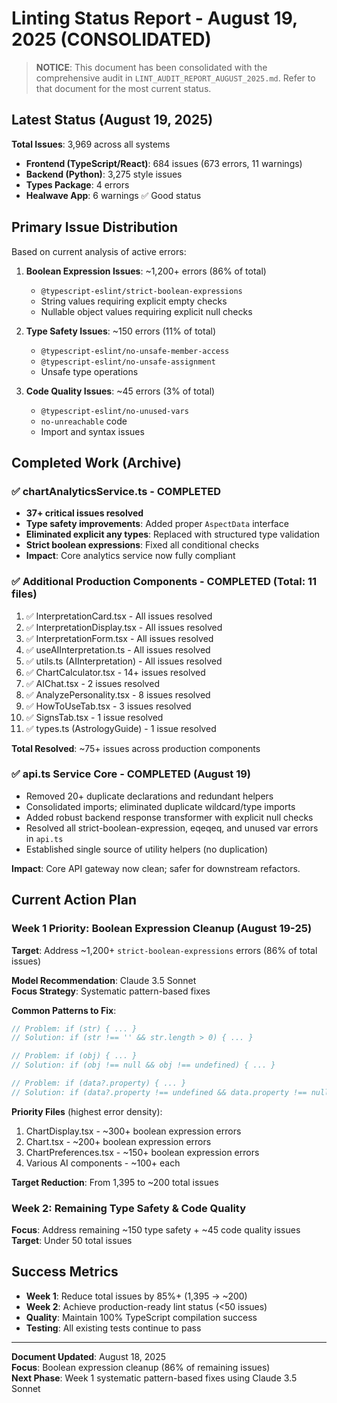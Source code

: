 # Linting Status Report - August 19, 2025 (CONSOLIDATED)

> **NOTICE**: This document has been consolidated with the comprehensive audit in
> `LINT_AUDIT_REPORT_AUGUST_2025.md`. Refer to that document for the most current status.

## Latest Status (August 19, 2025)

**Total Issues**: 3,969 across all systems

- **Frontend (TypeScript/React)**: 684 issues (673 errors, 11 warnings)
- **Backend (Python)**: 3,275 style issues
- **Types Package**: 4 errors
- **Healwave App**: 6 warnings ✅ Good status

## Primary Issue Distribution

Based on current analysis of active errors:

1. **Boolean Expression Issues**: ~1,200+ errors (86% of total)
   - `@typescript-eslint/strict-boolean-expressions`
   - String values requiring explicit empty checks
   - Nullable object values requiring explicit null checks

2. **Type Safety Issues**: ~150 errors (11% of total)
   - `@typescript-eslint/no-unsafe-member-access`
   - `@typescript-eslint/no-unsafe-assignment`
   - Unsafe type operations

3. **Code Quality Issues**: ~45 errors (3% of total)
   - `@typescript-eslint/no-unused-vars`
   - `no-unreachable` code
   - Import and syntax issues

## Completed Work (Archive)

### ✅ chartAnalyticsService.ts - COMPLETED

- **37+ critical issues resolved**
- **Type safety improvements**: Added proper `AspectData` interface
- **Eliminated explicit any types**: Replaced with structured type validation
- **Strict boolean expressions**: Fixed all conditional checks
- **Impact**: Core analytics service now fully compliant

### ✅ Additional Production Components - COMPLETED (Total: 11 files)

1. ✅ InterpretationCard.tsx - All issues resolved
2. ✅ InterpretationDisplay.tsx - All issues resolved
3. ✅ InterpretationForm.tsx - All issues resolved
4. ✅ useAIInterpretation.ts - All issues resolved
5. ✅ utils.ts (AIInterpretation) - All issues resolved
6. ✅ ChartCalculator.tsx - 14+ issues resolved
7. ✅ AIChat.tsx - 2 issues resolved
8. ✅ AnalyzePersonality.tsx - 8 issues resolved
9. ✅ HowToUseTab.tsx - 3 issues resolved
10. ✅ SignsTab.tsx - 1 issue resolved
11. ✅ types.ts (AstrologyGuide) - 1 issue resolved

**Total Resolved**: ~75+ issues across production components

### ✅ api.ts Service Core - COMPLETED (August 19)

- Removed 20+ duplicate declarations and redundant helpers
- Consolidated imports; eliminated duplicate wildcard/type imports
- Added robust backend response transformer with explicit null checks
- Resolved all strict-boolean-expression, eqeqeq, and unused var errors in `api.ts`
- Established single source of utility helpers (no duplication)

**Impact**: Core API gateway now clean; safer for downstream refactors.

## Current Action Plan

### Week 1 Priority: Boolean Expression Cleanup (August 19-25)

**Target**: Address ~1,200+ `strict-boolean-expressions` errors (86% of total issues)

**Model Recommendation**: Claude 3.5 Sonnet  
**Focus Strategy**: Systematic pattern-based fixes

**Common Patterns to Fix**:

```typescript
// Problem: if (str) { ... }
// Solution: if (str !== '' && str.length > 0) { ... }

// Problem: if (obj) { ... }
// Solution: if (obj !== null && obj !== undefined) { ... }

// Problem: if (data?.property) { ... }
// Solution: if (data?.property !== undefined && data.property !== null) { ... }
```

**Priority Files** (highest error density):

1. ChartDisplay.tsx - ~300+ boolean expression errors
2. Chart.tsx - ~200+ boolean expression errors
3. ChartPreferences.tsx - ~150+ boolean expression errors
4. Various AI components - ~100+ each

**Target Reduction**: From 1,395 to ~200 total issues

### Week 2: Remaining Type Safety & Code Quality

**Focus**: Address remaining ~150 type safety + ~45 code quality issues **Target**: Under 50 total
issues

## Success Metrics

- **Week 1**: Reduce total issues by 85%+ (1,395 → ~200)
- **Week 2**: Achieve production-ready lint status (<50 issues)
- **Quality**: Maintain 100% TypeScript compilation success
- **Testing**: All existing tests continue to pass

---

**Document Updated**: August 18, 2025  
**Focus**: Boolean expression cleanup (86% of remaining issues)  
**Next Phase**: Week 1 systematic pattern-based fixes using Claude 3.5 Sonnet
